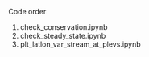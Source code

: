 Code order
1. check_conservation.ipynb
2. check_steady_state.ipynb
3. plt_latlon_var_stream_at_plevs.ipynb
